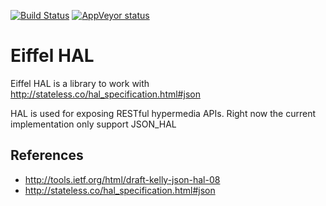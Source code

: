[![Build Status](https://travis-ci.org/EiffelWebFramework/HAL.svg?branch=master)](https://travis-ci.org/EiffelWebFramework/HAL/)
[![AppVeyor status](https://ci.appveyor.com/api/projects/status/01094sp8soowwpku?svg=true)](https://ci.appveyor.com/project/jvelilla/hal-gahly)

# Eiffel HAL 
Eiffel HAL is a library to work with  http://stateless.co/hal_specification.html#json

HAL is used for exposing RESTful hypermedia APIs. Right now the current implementation only support 
JSON_HAL

## References
* http://tools.ietf.org/html/draft-kelly-json-hal-08
* http://stateless.co/hal_specification.html#json
